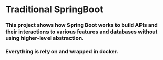# Traditional SpringBoot
### This project shows how Spring Boot works to build APIs and their interactions to various features and databases without using higher-level abstraction.
### Everything is rely on and wrapped in docker.
